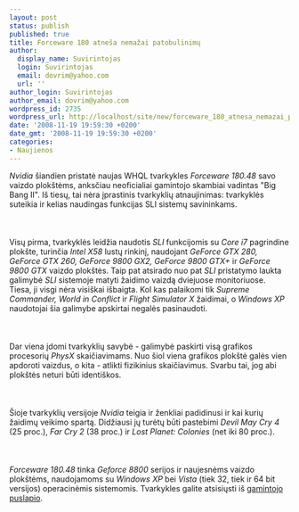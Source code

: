 ```yaml
---
layout: post
status: publish
published: true
title: Forceware 180 atneša nemažai patobulinimų
author:
  display_name: Suvirintojas
  login: Suvirintojas
  email: dovrim@yahoo.com
  url: ''
author_login: Suvirintojas
author_email: dovrim@yahoo.com
wordpress_id: 2735
wordpress_url: http://localhost/site/new/forceware_180_atnesa_nemazai_patobulinimu/
date: '2008-11-19 19:59:30 +0200'
date_gmt: '2008-11-19 19:59:30 +0200'
categories:
- Naujienos
---
```

<p><i>Nvidia</i> šiandien pristatė naujas WHQL tvarkykles <i>Forceware 180.48</i> savo vaizdo plokštėms, anksčiau neoficialiai gamintojo skambiai vadintas &quot;Big Bang II&quot;. Iš tiesų, tai nėra įprastinis tvarkyklių atnaujinimas: tvarkyklės suteikia ir kelias naudingas funkcijas SLI sistemų savininkams.<br />
<br><br />
<br>Visų pirma, tvarkyklės leidžia naudotis <i>SLI</i> funkcijomis su <i>Core i7</i> pagrindine plokšte, turinčia <i>Intel X58</i> lustų rinkinį, naudojant <i>GeForce GTX 280, GeForce GTX 260, GeForce 9800 GX2, GeForce 9800 GTX+</i> ir <i>GeForce 9800 GTX</i> vaizdo plokštės. Taip pat atsirado nuo pat <i>SLI</i> pristatymo laukta galimybė <i>SLI</i> sistemoje matyti žaidimo vaizdą dviejuose monitoriuose. Tiesa, ji visgi nėra visiškai išbaigta. Kol kas palaikomi tik <i>Supreme Commander, World in Conflict</i> ir <i>Flight Simulator X</i> žaidimai, o <i>Windows XP</i> naudotojai šia galimybe apskirtai negalės pasinaudoti.<br />
<br><br />
<br>Dar viena įdomi tvarkyklių savybė - galimybė paskirti visą grafikos procesorių <i>PhysX</i> skaičiavimams. Nuo šiol viena grafikos plokštė galės vien apdoroti vaizdus, o kita - atlikti fizikinius skaičiavimus. Svarbu tai, jog abi plokštės neturi būti identiškos.<br />
<br><br />
<br>Šioje tvarkyklių versijoje <i>Nvidia</i> teigia ir ženkliai padidinusi ir kai kurių žaidimų veikimo spartą. Didžiausi jų turėtų būti pastebimi <i>Devil May Cry 4</i> (25 proc.), <i>Far Cry 2</i> (38 proc.) ir <i>Lost Planet: Colonies</i> (net iki 80 proc.).<br />
<br><br />
<br><i>Forceware 180.48</i> tinka <i>Geforce 8800</i> serijos ir naujesnėms vaizdo plokštėms, naudojamoms su <i>Windows XP</i> bei <i>Vista</i> (tiek 32, tiek ir 64 bit versijos) operacinėmis sistemomis. Tvarkykles galite atsisiųsti iš <a class="ns" href="http://www.nvidia.com/Download/index.aspx?lang=en-us">gamintojo puslapio</a>.<br />
<br><br />
<br><br />
<br></p>
